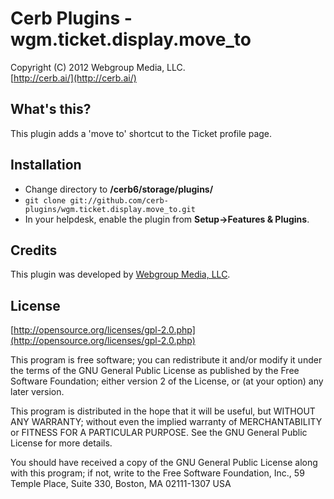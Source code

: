 Cerb Plugins - wgm.ticket.display.move_to
===========================================
Copyright (C) 2012 Webgroup Media, LLC.  
[http://cerb.ai/](http://cerb.ai/)  

What's this?
------------
This plugin adds a 'move to' shortcut to the Ticket profile page.

Installation
------------
* Change directory to **/cerb6/storage/plugins/**
* `git clone git://github.com/cerb-plugins/wgm.ticket.display.move_to.git`
* In your helpdesk, enable the plugin from **Setup->Features & Plugins**.

Credits
-------
This plugin was developed by [Webgroup Media, LLC](https://cerb.ai/).

License
-------

[http://opensource.org/licenses/gpl-2.0.php](http://opensource.org/licenses/gpl-2.0.php)  

This program is free software; you can redistribute it and/or modify it under the terms of the GNU General Public License as published by the Free Software Foundation; either version 2 of the License, or (at your option) any later version.

This program is distributed in the hope that it will be useful, but WITHOUT ANY WARRANTY; without even the implied warranty of MERCHANTABILITY or FITNESS FOR A PARTICULAR PURPOSE. See the GNU General Public License for more details.

You should have received a copy of the GNU General Public License along with this program; if not, write to the Free Software Foundation, Inc., 59 Temple Place, Suite 330, Boston, MA 02111-1307 USA
